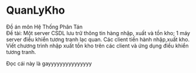 # QuanLyKho
 Đồ án môn Hệ Thống Phân Tán<br>
Đề tài: Một server CSDL lưu trữ thông tin hàng nhập, xuất và tồn kho; 1 máy server điều khiển tương tranh lạc quan. Các client tiến hành nhập,xuất kho.
Viết chương trình nhập xuất tồn kho trên các client và ứng dụng điều khiển tương tranh.



Đọc cái này là gayyyyyyyyyyyyyyy